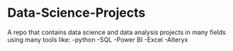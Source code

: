 # Data-Science-Projects
A repo that contains data science and data analysis projects in many fields using many tools
like:
-python
-SQL
-Power BI
-Excel
-Alteryx

